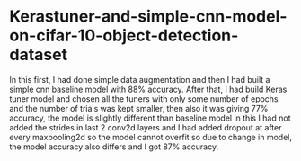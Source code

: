 # Kerastuner-and-simple-cnn-model-on-cifar-10-object-detection-dataset
In this first, I had done simple data augmentation and then I had built a simple cnn baseline model with 88% accuracy.
After that, I had build Keras tuner model and chosen all the tuners with only some number of epochs and the number of trials was kept smaller, then also it was giving 77% accuracy, the model is slightly different than baseline model in this I had not added the strides in last 2 conv2d layers and I had added dropout at after every maxpooling2d so the model cannot overfit so due to change in model, the model accuracy also differs and I got  87% accuracy.

